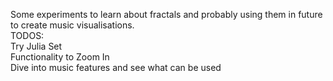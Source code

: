 Some experiments to learn about fractals and probably using them in future to create music visualisations.
<br>
TODOS:
<br>
Try Julia Set
<br>
Functionality to Zoom In
<br>
Dive into music features and see what can be used